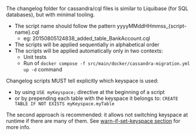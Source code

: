 The changelog folder for cassandra/cql files is similar to Liquibase (for SQL databases), but with minimal tooling.

- The script name should follow the pattern yyyyMMddHHmmss\_{script-name}.cql
  - eg: 20150805124838_added_table_BankAccount.cql
- The scripts will be applied sequentially in alphabetical order
- The scripts will be applied automatically only in two contexts:
  - Unit tests
  - Run of `docker compose -f src/main/docker/cassandra-migration.yml up -d` command

Changelog scripts MUST tell explicitly which keyspace is used:

- by using `USE myKeyspace;` directive at the beginning of a script
- or by prepending each table with the keyspace it belongs to: `CREATE TABLE IF NOT EXISTS myKeyspace.myTable`

The second approach is recommended: it allows not switching keyspace at runtime if there are many of them.
See [warn-if-set-keyspace section](https://docs.datastax.com/en/developer/java-driver/latest/manual/core/configuration/reference/) for more info.
